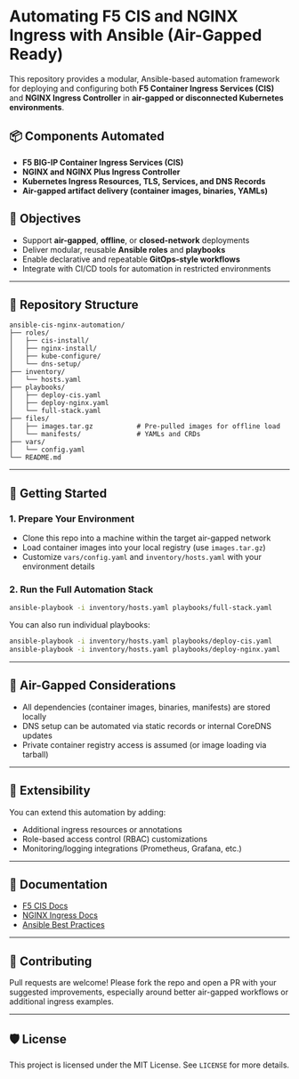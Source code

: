 # Automating F5 CIS and NGINX Ingress with Ansible (Air-Gapped Ready)

This repository provides a modular, Ansible-based automation framework for deploying and configuring both **F5 Container Ingress Services (CIS)** and **NGINX Ingress Controller** in **air-gapped or disconnected Kubernetes environments**.

## 📦 Components Automated

* **F5 BIG-IP Container Ingress Services (CIS)**
* **NGINX and NGINX Plus Ingress Controller**
* **Kubernetes Ingress Resources, TLS, Services, and DNS Records**
* **Air-gapped artifact delivery (container images, binaries, YAMLs)**

## 🎯 Objectives

* Support **air-gapped**, **offline**, or **closed-network** deployments
* Deliver modular, reusable **Ansible roles** and **playbooks**
* Enable declarative and repeatable **GitOps-style workflows**
* Integrate with CI/CD tools for automation in restricted environments

---

## 📁 Repository Structure

```
ansible-cis-nginx-automation/
├── roles/
│   ├── cis-install/
│   ├── nginx-install/
│   ├── kube-configure/
│   └── dns-setup/
├── inventory/
│   └── hosts.yaml
├── playbooks/
│   ├── deploy-cis.yaml
│   ├── deploy-nginx.yaml
│   └── full-stack.yaml
├── files/
│   ├── images.tar.gz           # Pre-pulled images for offline load
│   └── manifests/              # YAMLs and CRDs
├── vars/
│   └── config.yaml
└── README.md
```

---

## 🚀 Getting Started

### 1. Prepare Your Environment

* Clone this repo into a machine within the target air-gapped network
* Load container images into your local registry (use `images.tar.gz`)
* Customize `vars/config.yaml` and `inventory/hosts.yaml` with your environment details

### 2. Run the Full Automation Stack

```bash
ansible-playbook -i inventory/hosts.yaml playbooks/full-stack.yaml
```

You can also run individual playbooks:

```bash
ansible-playbook -i inventory/hosts.yaml playbooks/deploy-cis.yaml
ansible-playbook -i inventory/hosts.yaml playbooks/deploy-nginx.yaml
```

---

## 🔐 Air-Gapped Considerations

* All dependencies (container images, binaries, manifests) are stored locally
* DNS setup can be automated via static records or internal CoreDNS updates
* Private container registry access is assumed (or image loading via tarball)

---

## 🧩 Extensibility

You can extend this automation by adding:

* Additional ingress resources or annotations
* Role-based access control (RBAC) customizations
* Monitoring/logging integrations (Prometheus, Grafana, etc.)

---

## 📖 Documentation

* [F5 CIS Docs](https://clouddocs.f5.com/containers/latest/)
* [NGINX Ingress Docs](https://docs.nginx.com/nginx-ingress-controller/)
* [Ansible Best Practices](https://docs.ansible.com/)

---

## 🤝 Contributing

Pull requests are welcome! Please fork the repo and open a PR with your suggested improvements, especially around better air-gapped workflows or additional ingress examples.

---

## 🛡️ License

This project is licensed under the MIT License. See `LICENSE` for more details.
